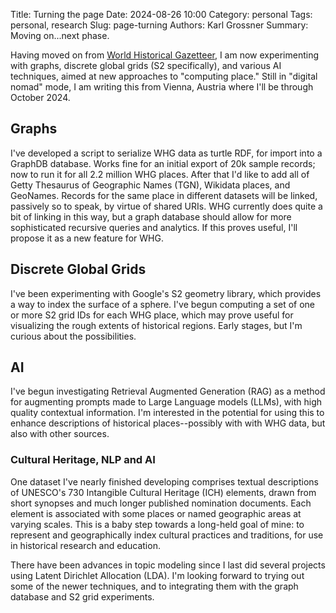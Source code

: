 Title: Turning the page
Date: 2024-08-26 10:00
Category: personal
Tags: personal, research
Slug: page-turning
Authors: Karl Grossner
Summary: Moving on...next phase.

Having moved on from [World Historical Gazetteer](https://whgazetteer.org), I am now experimenting with graphs, discrete global grids (S2 specifically), and various AI techniques, aimed at new approaches to "computing place." Still in "digital nomad" mode, I am writing this from Vienna, Austria where I'll be through October 2024.

## Graphs
I've developed a script to serialize WHG data as turtle RDF, for import into a GraphDB database. Works fine for an initial export of 20k sample records; now to run it for all 2.2 million WHG places. After that I'd like to add all of Getty Thesaurus of Geographic Names (TGN), Wikidata places, and GeoNames. Records for the same place in different datasets will be linked, passively so to speak, by virtue of shared URIs. WHG currently does quite a bit of linking in this way, but a graph database should allow for more sophisticated recursive queries and analytics. If this proves useful, I'll propose it as a new feature for WHG.

## Discrete Global Grids
I've been experimenting with Google's S2 geometry library, which provides a way to index the surface of a sphere. I've begun computing a set of one or more S2 grid IDs for each WHG place, which may prove useful for visualizing the rough extents of historical regions. Early stages, but I'm curious about the possibilities.

## AI
I've begun investigating Retrieval Augmented Generation (RAG) as a method for augmenting prompts made to Large Language models (LLMs), with high quality contextual information. I'm interested in the potential for using this to enhance descriptions of historical places--possibly with with WHG data, but also with other sources.

### Cultural Heritage, NLP and AI
One dataset I've nearly finished developing comprises textual descriptions of UNESCO's 730 Intangible Cultural Heritage (ICH) elements, drawn from short synopses and much longer published nomination documents. Each element is associated with some places or named geographic areas at varying scales. This is a baby step towards a long-held goal of mine: to represent and geographically index cultural practices and traditions, for use in historical research and education. 

There have been advances in topic modeling since I last did several projects using Latent Dirichlet Allocation (LDA). I'm looking forward to trying out some of the newer techniques, and to integrating them with the graph database and S2 grid experiments.

